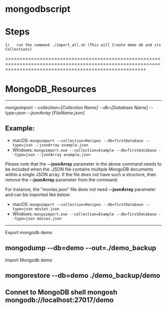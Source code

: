 # mongodbscript
Steps
============================================================================================================================================================
    
    1)   run the command ./import_all.sh (This will Create demo db and its Collections)


=============================================================================================================================================================

# MongoDB_Resources
--------------------------------------------------------------------------------------------------------------------------------------------------------

*mongoimport --collection=[Collection Name] --db=[Database Name] --type=json --jsonArray [FileName.json]*

Example: 
----------------------------------------------------------------------------------------------------------------------------------------------------------------

- macOS: `mongoimport --collection=Recipes --db=firstDatabase --type=json --jsonArray example.json`
- Windows: `mongoimport.exe --collection=Example --db=firstDatabase --type=json --jsonArray example.json`

Please note that the **--jsonArray** parameter in the above command needs to be included when the .JSON file contains multiple MongoDB documents within a single JSON array. If the file does not have such a structure, then remove the **--jsonArray** parameter from the command. 

For instance, the "movies.json" file does not need **--jsonArray** parameter and can be imported like below: 

- macOS: `mongoimport --collection=Recipes --db=firstDatabase --type=json movies.json`
- Windows: `mongoimport.exe --collection=Example --db=firstDatabase --type=json movies.json`

----------------------------------------------------------------------------------------------------------------------------------------------------------------
Export mongodb demo

mongodump --db=demo --out=./demo_backup
--------------------------------------------------------------------------------------------------------------------------------------------------------
Import Mongodb demo

mongorestore --db=demo ./demo_backup/demo
--------------------------------------------------------------------------------------------------------------------------------------------------------
Connet to MongoDB shell
mongosh mongodb://localhost:27017/demo
--------------------------------------------------------------------------------------------------------------------------------------------------------



     